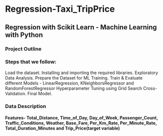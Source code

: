 # Regression-Taxi_TripPrice
## Regression with Scikit Learn - Machine Learning with Python

### Project Outline
### Steps that we follow:
Load the dataset.
Installing and importing the required libraries.
Exploratory Data Analysis.
Prepare the Dataset for ML Training.
Train & Evaluate different Models - LinearRegression, KNeighborsRegressor and RandomForestRegressor
Hyperparameter Tuning using Grid Search Cross-Validation.
Final Model.

### Data Description
#### Features- Total_Distance, Time_of_Day, Day_of_Week, Passenger_Count, Traffic_Conditions, Weather, Base_Fare, Per_Km_Rate, Per_Minute_Rate, Total_Duration_Minutes and Trip_Price(target variable)
